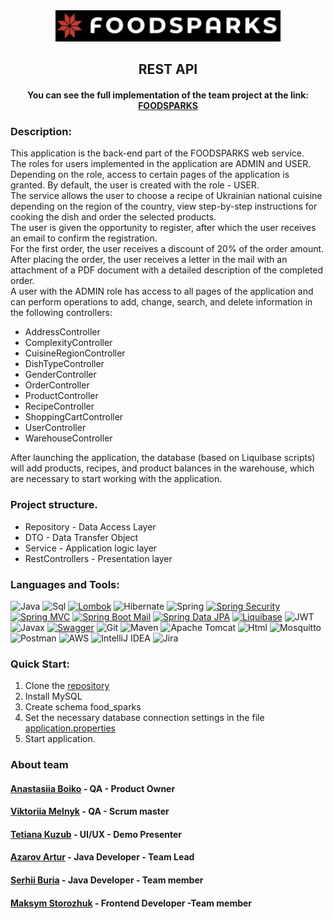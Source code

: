 
<div align="center"><img  src="src/main/resources/static/img/logo.jpg" height="50" title="Logo" alt=""/></div>
<h2 align="center">REST API</h2>
<h4 align="center">You can see the full implementation of the team project at the link: <a href="https://dev6379.dlymbcthwyxq5.amplifyapp.com/">FOODSPARKS</a></h4>


### Description: 
This application is the back-end part of the FOODSPARKS web service.<br>
The roles for users implemented in the application are ADMIN and USER.
Depending on the role, access to certain pages of the application is granted.
By default, the user is created with the role - USER.<br>
The service allows the user to choose a recipe of Ukrainian national cuisine depending on the region of the country, view step-by-step instructions for cooking the dish and order the selected products.<br>
The user is given the opportunity to register, after which the user receives an email to confirm the registration.<br> For the first order, the user receives a discount of 20% of the order amount.
After placing the order, the user receives a letter in the mail with an attachment of a PDF document with a detailed description of the completed order.<br>
A user with the ADMIN role has access to all pages of the application and can perform operations to add, change, search, and delete information in the following controllers:
* AddressController 
* ComplexityController
* CuisineRegionController
* DishTypeController
* GenderController
* OrderController
* ProductController
* RecipeController
* ShoppingCartController
* UserController
* WarehouseController 

After launching the application, the database (based on Liquibase scripts) will add products, recipes, and product balances in the warehouse, which are necessary to start working with the application.

### Project structure.
* Repository - Data Access Layer
* DTO - Data Transfer Object
* Service - Application logic layer
* RestControllers - Presentation layer

### Languages and Tools:
![Java](https://img.shields.io/badge/Java-11-%23ED8B00.svg?style=java&logo=java&logoColor=white)
![Sql](https://img.shields.io/badge/SQL-F8F8FF?style=flat&logo=mysql&logoColor=0000CD)
[![Lombok](https://img.shields.io/badge/Lombok-1.18.22-blue.svg)](https://projectlombok.org/)
![Hibernate](https://img.shields.io/badge/Hibernate-FFD700?style=flat&logo=Hibernate&logoColor=808080)
![Spring](https://img.shields.io/badge/Spring-9ACD32?style=flat&logo=Spring&logoColor=F8F8FF)
[![Spring Security](https://img.shields.io/badge/Spring%20Security-2.5.3-green.svg)](https://spring.io/projects/spring-security)
[![Spring MVC](https://img.shields.io/badge/Spring%20MVC-2.5.3-green.svg)](https://spring.io/projects/spring-framework)
[![Spring Boot Mail](https://img.shields.io/badge/Spring%20Boot%20Mail-2.5.3-green.svg)](https://spring.io/projects/spring-boot)
[![Spring Data JPA](https://img.shields.io/badge/Spring%20Data%20JPA-2.5.3-green.svg)](https://spring.io/projects/spring-data-jpa)
[![Liquibase](https://img.shields.io/badge/Liquibase-4.4.3-blue.svg)](https://www.liquibase.org/)
![JWT](https://img.shields.io/badge/JWT-black?style=badge&logo=JSON%20web%20tokens)
![Javax](https://img.shields.io/badge/Javax-FFE4B5?style=flat&logo=Javax&logoColor=F8F8FF)
[![Swagger](https://img.shields.io/badge/Swagger-2.0-green.svg)](https://swagger.io/specification/v2/)
![Git](https://img.shields.io/badge/Git-F8F8FF?style=flat&logo=Git&logoColor=FF0000)
![Maven](https://img.shields.io/badge/Maven-F8F8FF?style=flat&logo=apachemaven&logoColor=F4A460)
![Apache Tomcat](https://img.shields.io/badge/apache%20tomcat-%23F8DC75.svg?style=apache&logo=apache-tomcat&logoColor=black)
![Html](https://img.shields.io/badge/HTML-F8F8FF?style=flat&logo=html5&logoColor=black)
![Mosquitto](https://img.shields.io/badge/mosquitto-%233C5280.svg?style=badge&logo=eclipsemosquitto&logoColor=white)
![Postman](https://img.shields.io/badge/Postman-FF6C37?style=badge&logo=postman&logoColor=white)
![AWS](https://img.shields.io/badge/AWS-%23FF9900.svg?style=badge&logo=amazon-aws&logoColor=white)
![IntelliJ IDEA](https://img.shields.io/badge/IntelliJIDEA-000000.svg?style=badge&logo=intellij-idea&logoColor=white)
![Jira](https://img.shields.io/badge/jira-%230A0FFF.svg?style=badge&logo=jira&logoColor=white)

### Quick Start:
1. Clone the [repository](https://github.com/sergeiburya/food-sparks)
2. Install MySQL
3. Create schema food_sparks
4. Set the necessary database connection settings in the file [application.properties](src/main/resources/application.properties)   
5. Start application.

### About team
#### [Anastasiia Boiko](https://github.com/aanaanaasaa) - QA - Product Owner
#### [Viktoriia Melnyk](https://github.com/Viktoriia-Melnyk) - QA - Scrum master
#### [Tetiana Kuzub]() - UI/UX - Demo Presenter
#### [Azarov Artur](https://github.com/azarovartur) - Java Developer - Team Lead
#### [Serhii Buria](https://github.com/sergeiburya) - Java Developer - Team member
#### [Maksym Storozhuk](https://github.com/Fispil) - Frontend Developer -Team member
